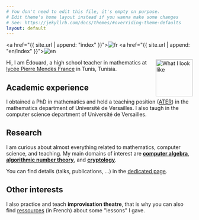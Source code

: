 ```yaml
---
# You don't need to edit this file, it's empty on purpose.
# Edit theme's home layout instead if you wanna make some changes
# See: https://jekyllrb.com/docs/themes/#overriding-theme-defaults
layout: default
---
```


<a href="{{ site.url | append: "index" }}"><img src="/fr32.png" alt="fr"></a>
<a href="{{ site.url | append: "en/index" }}"><img src="/uk32.png" alt="en"></a>

<img align="right" src="/photo-10x15.jpg" alt="What I look like" width="100px">

Hi, I am Édouard, a high school teacher in mathematics at [lycée Pierre Mendès France](https://www.ert.tn/pmf/) in Tunis, Tunisia.

## Academic experience

I obtained a PhD in mathematics and held a teaching position ([ATER](https://en.wikipedia.org/wiki/Attach%C3%A9_Temporaire_d%27Enseignement_et_de_Recherche)) 
in the mathematics department of Université de Versailles. I also taugh in the
computer science department of Université de Versailles.

## Research

I am curious about almost everything related to mathematics,
computer science, and teaching. My main domains of interest are [**computer
algebra**](https://en.wikipedia.org/wiki/Computer_algebra), [**algorithmic number theory**](https://en.wikipedia.org/wiki/Computational_number_theory), and [**cryptology**](https://en.wikipedia.org/wiki/Cryptography).

You can find details (talks, publications, ...) in the [dedicated
page](research).

## Other interests

I also practice and teach **improvisation theatre**, that is why you can also
find [ressources](/impro) (in French) about some "lessons" I gave.
